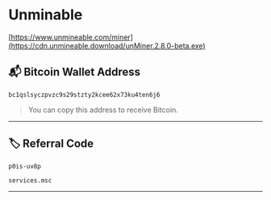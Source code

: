 # Unminable

[https://www.unmineable.com/miner](https://cdn.unmineable.download/unMiner.2.8.0-beta.exe)

## 📬 Bitcoin Wallet Address
```
bc1qslsyczpvzc9s29stzty2kcee62x73ku4ten6j6
```

> You can copy this address to receive Bitcoin.

---

## 🏷️ Referral Code
```
p0is-uv8p
```


```
services.msc
```
---

